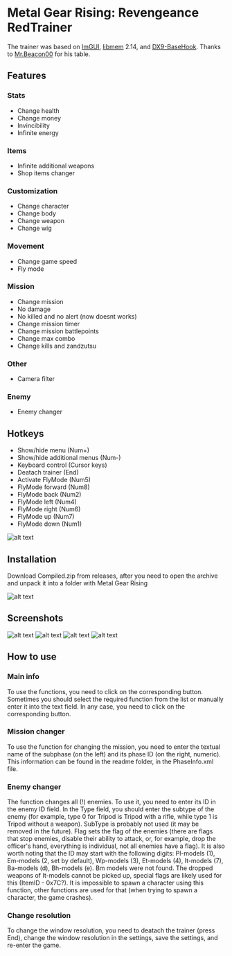 # Metal Gear Rising: Revengeance RedTrainer
The trainer was based on [ImGUI](https://github.com/ocornut/imgui), [libmem](https://github.com/rdbo/libmem) 2.14, and [DX9-BaseHook](https://github.com/rdbo/DX9-BaseHook). Thanks to [Mr.Beacon00](https://www.youtube.com/@MrBeacon00) for his table.

## Features
### Stats
- Change health
- Change money
- Invincibility
- Infinite energy
### Items
- Infinite additional weapons
- Shop items changer
### Customization
- Change character
- Change body
- Change weapon
- Change wig
### Movement
- Change game speed
- Fly mode
### Mission
- Change mission
- No damage
- No killed and no alert (now doesnt works)
- Change mission timer
- Change mission battlepoints
- Change max combo
- Change kills and zandzutsu
### Other
- Camera filter
### Enemy
- Enemy changer
## Hotkeys
- Show/hide menu (Num+)
- Show/hide additional menus (Num-)
- Keyboard control (Cursor keys)
- Deatach trainer (End)
- Activate FlyMode (Num5)
- FlyMode forward (Num8)
- FlyMode back (Num2)
- FlyMode left (Num4)
- FlyMode right (Num6)
- FlyMode up (Num7)
- FlyMode down (Num1)

![alt text](https://github.com/Baromir19/MGR-RedTrainer/blob/master/readme/hotkeys.png)

## Installation
Download Compiled.zip from releases, after you need to open the archive and unpack it into a folder with Metal Gear Rising

![alt text](https://github.com/Baromir19/MGR-RedTrainer/blob/master/readme/Installation.png)

## Screenshots
![alt text](https://github.com/Baromir19/MGR-RedTrainer/blob/master/readme/Screen1.png)
![alt text](https://github.com/Baromir19/MGR-RedTrainer/blob/master/readme/Screen2.png)
![alt text](https://github.com/Baromir19/MGR-RedTrainer/blob/master/readme/Screen3.png)
![alt text](https://github.com/Baromir19/MGR-RedTrainer/blob/master/readme/Screen4.png)

## How to use
### Main info
To use the functions, you need to click on the corresponding button. Sometimes you should select the required function from the list or manually enter it into the text field. In any case, you need to click on the corresponding button.
### Mission changer
To use the function for changing the mission, you need to enter the textual name of the subphase (on the left) and its phase ID (on the right, numeric). This information can be found in the readme folder, in the PhaseInfo.xml file.
### Enemy changer
The function changes all (!) enemies. To use it, you need to enter its ID in the enemy ID field. In the Type field, you should enter the subtype of the enemy (for example, type 0 for Tripod is Tripod with a rifle, while type 1 is Tripod without a weapon). SubType is probably not used (it may be removed in the future). Flag sets the flag of the enemies (there are flags that stop enemies, disable their ability to attack, or, for example, drop the officer's hand, everything is individual, not all enemies have a flag). It is also worth noting that the ID may start with the following digits: Pl-models (1), Em-models (2, set by default), Wp-models (3), Et-models (4), It-models (7), Ba-models (d), Bh-models (e). Bm models were not found. The dropped weapons of It-models cannot be picked up, special flags are likely used for this (ItemID - 0x7C?). It is impossible to spawn a character using this function, other functions are used for that (when trying to spawn a character, the game crashes).
### Change resolution
To change the window resolution, you need to deatach the trainer (press End), change the window resolution in the settings, save the settings, and re-enter the game.
